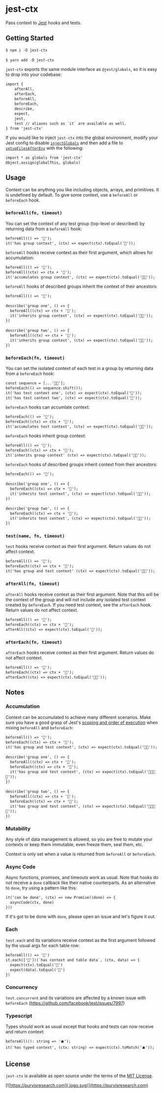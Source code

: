 # jest-ctx

Pass context to [Jest](https://jestjs.io) hooks and tests.

## Getting Started

    $ npm i -D jest-ctx

    $ yarn add -D jest-ctx

`jest-ctx` exports the same module interface as `@jest/globals`, so it is easy
to drop into your codebase:

    import {
        afterAll,
        afterEach,
        beforeAll,
        beforeEach,
        describe,
        expect,
        jest,
        test // aliases such as `it` are available as well.
    } from 'jest-ctx'

If you would like to inject `jest-ctx` into the global environment, modify your
Jest config to disable [`injectGlobals`](https://jestjs.io/docs/configuration#injectglobals-boolean)
and then add a file to [`setupFilesAfterEnv`](https://jestjs.io/docs/configuration#setupfilesafterenv-array)
with the following:

    import * as globals from 'jest-ctx'
    Object.assign(globalThis, globals)

## Usage

Context can be anything you like including objects, arrays, and primitives. It
is undefined by default. To give some context, use a `beforeAll` or
`beforeEach` hook.

### `beforeAll(fn, timeout)`

You can set the context of any test group (top-level or described) by returning
data from a `beforeAll` hook:

    beforeAll(() => '🍐');
    it('has group context', (ctx) => expect(ctx).toEqual('🍐'));

`beforeAll` hooks receive context as their first argument, which allows for
accumulation:

    beforeAll(() => '🍐');
    beforeAll((ctx) => ctx + '🍐');
    it('accumulates group context', (ctx) => expect(ctx).toEqual('🍐🍐'));

`beforeAll` hooks of described groups inherit the context of their ancestors:

    beforeAll(() => '🍐');

    describe('group one', () => {
      beforeAll((ctx) => ctx + '🍎');
      it('inherits group context', (ctx) => expect(ctx).toEqual('🍐🍎'));
    })

    describe('group two', () => {
      beforeAll((ctx) => ctx + '🍊');
      it('inherits group context', (ctx) => expect(ctx).toEqual('🍐🍊'));
    })


### `beforeEach(fn, timeout)`

You can set the isolated context of each test in a group by returning data from
a `beforeEach` hook:

    const sequence = [...'🍋🍉'];
    beforeEach(() => sequence.shift());
    it('has test context one', (ctx) => expect(ctx).toEqual('🍋'));
    it('has test context two', (ctx) => expect(ctx).toEqual('🍉'));

`beforeEach` hooks can accumlate context:

    beforeEach(() => '🍋');
    beforeEach((ctx) => ctx + '🍉');
    it('accumulates test context', (ctx) => expect(ctx).toEqual('🍋🍉'));

`beforeEach` hooks inherit group context:

    beforeAll(() => '🍐');
    beforeEach((ctx) => ctx + '🍋');
    it('inherits group context' (ctx) => expect(ctx).toEqual('🍐🍋'));

`beforeEach` hooks of described groups inherit context from their ancestors:

    beforeEach(() => '🍋');

    describe('group one', () => {
      beforeEach((ctx) => ctx + '🍉');
      it('inherits test context', (ctx) => expect(ctx).toEqual('🍋🍉'));
    })

    describe('group two', () => {
      beforeEach((ctx) => ctx + '🥝');
      it('inherits test context', (ctx) => expect(ctx).toEqual('🍋🥝'));
    })


### `test(name, fn, timeout)`

`test` hooks receive context as their first argument. Return values do not affect
context.

    beforeAll(() => '🍐');
    beforeEach((ctx) => ctx + '🍋');
    it('has group and test context' (ctx) => expect(ctx).toEqual('🍐🍋'));

### `afterAll(fn, timeout)`

`afterAll` hooks receive context as their first argument. Note that this will
be the context of the group and will not include any isolated test context
created by `beforeEach`. If you need test context, see the `afterEach` hook.
Return values do not affect context.

    beforeAll(() => '🍐');
    beforeEach((ctx) => ctx + '🍋');
    afterAll((ctx) => expect(ctx).toEqual('🍐'));

### `afterEach(fn, timeout)`

`afterEach` hooks receive context as their first argument. Return values do not
affect context.

    beforeAll(() => '🍐');
    beforeEach((ctx) => ctx + '🍋');
    afterEach((ctx) => expect(ctx).toEqual('🍐🍋'));


## Notes

### Accumulation

Context can be accumulated to achieve many different scenarios.
Make sure you have a good grasp of Jest's
[scoping and order of execution](https://jestjs.io/docs/setup-teardown)
when mixing `beforeAll` and `beforeEach`:

    beforeAll(() => '🍐');
    beforeEach((ctx) => ctx + '🍋');
    it('has group and test context', (ctx) => expect(ctx).toEqual('🍐🍋'));

    describe('group one', () => {
      beforeAll((ctx) => ctx + '🍎');
      beforeEach((ctx) => ctx + '🍉');
      it('has group and test context', (ctx) => expect(ctx).toEqual('🍐🍎🍋🍉'));
    })

    describe('group two', () => {
      beforeAll((ctx) => ctx + '🍊');
      beforeEach((ctx) => ctx + '🥝');
      it('has group and test context', (ctx) => expect(ctx).toEqual('🍐🍊🍋🥝'));
    })


### Mutability

Any style of data management is allowed, so you are free to mutate your
contexts or keep them immutable, even freeze them, seal them, etc.

Context is only set when a value is returned from `beforeAll` or `beforeEach`.


### Async Code

Async functions, promises, and timeouts work as usual. Note that hooks do not
receive a `done` callback like their native counterparts. As an alternative to
`done`, try using a pattern like this:

    it('can be done', (ctx) => new Promise((done) => {
      asyncCode(ctx, done)
    }))

If it's got to be done with `done`, please open an issue and let's figure it out.


### Each

`test.each` and its variations receive context as the first argument followed
by the usual args for each table row:

    beforeAll(() => '🍍')
    it.each(['🥥'])(`has context and table data`, (ctx, data) => {
      expect(ctx).toEqual('🍍')
      expect(data).toEqual('🥥')
    })


### Concurrency

`test.concurrent` and its variations are affected by a known issue with
`beforeEach` (https://github.com/facebook/jest/issues/7997)


### Typescript

Types should work as usual except that hooks and tests can now receive and
return context:

    beforeAll((): string => '🫐');
    it('has typed context', (ctx: string) => expect(ctx).toMatch('🫐'));


## License

`jest-ctx` is available as open source under the terms of the [MIT License](LICENSE).

[![https://purvisresearch.com](.logo.svg)](https://purvisresearch.com)
